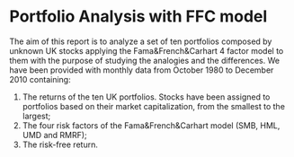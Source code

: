 # Portfolio Analysis with FFC model

The aim of this report is to analyze a set of ten portfolios composed by unknown UK stocks applying the Fama&French&Carhart 4 factor model to them with the purpose of studying the analogies and the differences. We have been provided with monthly data from October 1980 to December 2010 containing:
  1. The returns of the ten UK portfolios. Stocks have been assigned to portfolios based on their market capitalization, from the smallest to the largest;
  2. The four risk factors of the Fama&French&Carhart model (SMB, HML, UMD and RMRF);
  3. The risk-free return.

